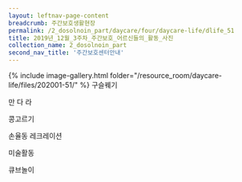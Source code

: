 ```yaml
--- 
layout: leftnav-page-content 
breadcrumb: 주간보호생활현장 
permalink: /2_dosolnoin_part/daycare/four/daycare-life/dlife_51
title: 2019년_12월_3주차_주간보호_어르신들의_활동_사진
collection_name: 2_dosolnoin_part
second_nav_title: '주간보호센터안내' 
---
```

{% include image-gallery.html folder="/resource_room/daycare-life/files/202001-51/" %}
구슬꿰기

만 다 라

콩고르기

손율동 레크레이션

미술활동

큐브놀이